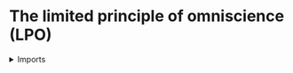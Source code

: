 #  The limited principle of omniscience (LPO)

<details><summary>Imports</summary>
```agda
module foundation.limited-principle-of-omniscience where

open import elementary-number-theory.natural-numbers

open import foundation.disjunction
open import foundation.existential-quantification
open import foundation.identity-types
open import foundation.propositions
open import foundation.sets
open import foundation.universe-levels

open import univalent-combinatorics.standard-finite-types
```
</details>

## Idea

The **Limited Principle of Omniscience** asserts that for every sequence `f : ℕ → Fin 2` either there exists an `n` such that `f n ＝ 1` or for all `n` we have `f n ＝ 0`.

## Definition

```agda
LPO : UU lzero
LPO =
  (f : ℕ → Fin 2) →
  type-disj-Prop
    ( ∃-Prop ℕ (λ n → f n ＝ one-Fin 1))
    ( Π-Prop ℕ (λ n → Id-Prop (Fin-Set 2) (f n) (zero-Fin 1)))
```
